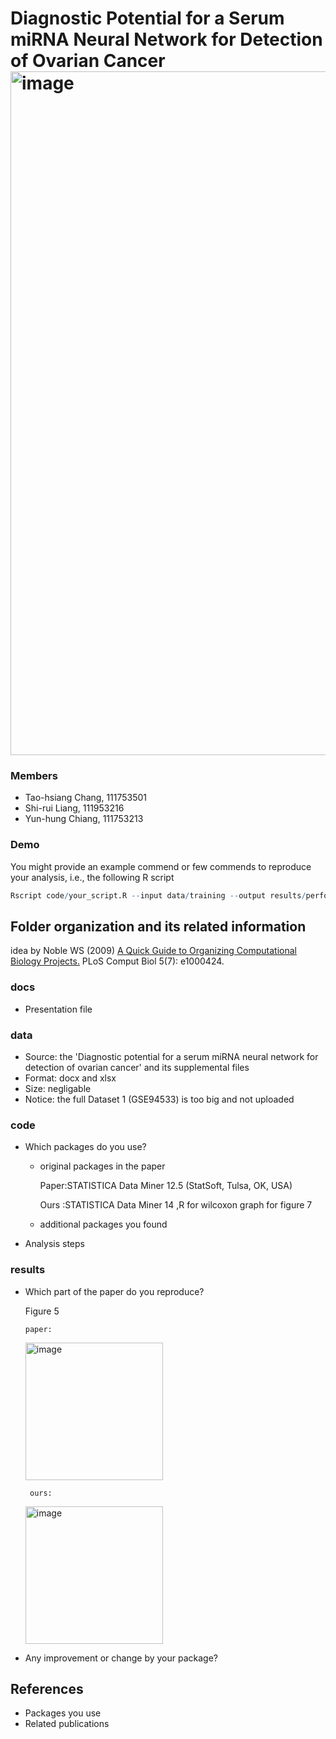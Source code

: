 # Diagnostic Potential for a Serum miRNA Neural Network for Detection of Ovarian Cancer<img width="1094" alt="image" src="https://user-images.githubusercontent.com/15332896/211952889-3980f402-1639-4cb2-a63e-135e496d7862.png">
### Members
* Tao-hsiang Chang, 111753501
* Shi-rui Liang, 111953216
* Yun-hung Chiang, 111753213


### Demo 
You might provide an example commend or few commends to reproduce your analysis, i.e., the following R script
```R
Rscript code/your_script.R --input data/training --output results/performance.tsv
```

## Folder organization and its related information
idea by Noble WS (2009) [A Quick Guide to Organizing Computational Biology Projects.](https://journals.plos.org/ploscompbiol/article?id=10.1371/journal.pcbi.1000424) PLoS Comput Biol 5(7): e1000424.

### docs
* Presentation file

### data
* Source: the 'Diagnostic potential for a serum miRNA neural network for detection of ovarian cancer' and its supplemental files
* Format: docx and xlsx
* Size: negligable
* Notice: the full Dataset 1 (GSE94533) is too big and not uploaded

### code
* Which packages do you use? 
  * original packages in the paper
    
    Paper:STATISTICA Data Miner 12.5 (StatSoft, Tulsa, OK, USA)
    
    Ours :STATISTICA Data Miner 14
    ,R for wilcoxon graph for figure 7
  * additional packages you found
* Analysis steps

### results
* Which part of the paper do you reproduce?
   
   Figure 5
      
      paper:
    <img width="220" alt="image" src="https://user-images.githubusercontent.com/110672275/211954402-2a0c628e-0e20-4226-91a5-d0539f91e501.png">
       
       ours:
   <img width="220" alt="image" src="https://user-images.githubusercontent.com/110672275/211954489-ee3dd037-1ff3-4bd0-815e-0cfb15b63de8.jpg">

   
* Any improvement or change by your package?

## References
* Packages you use
* Related publications
